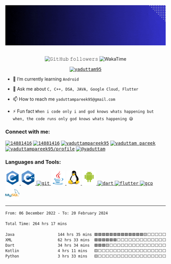 <div align="center"> <img src="/header.gif" alt="yaduttam95" /> </div>
<br>
<p align="center"> <img alt="𝙶𝚒𝚝𝙷𝚞𝚋 𝚏𝚘𝚕𝚕𝚘𝚠𝚎𝚛𝚜" src="https://img.shields.io/github/followers/Yaduttam95?label=Followers&style=social"> <img alt="WakaTime" src="https://wakatime.com/badge/user/0b9a96bb-9797-462f-995c-51496524b4fc.svg"></p>
<!-- 
<a href="https://app.daily.dev/YoichiIsagi" target="_blank">
    <img
      width="320"
      align="right"
      src="https://api.daily.dev/devcards/31a52d600afd40079f0f38cf1dbaeecb.png?r=yxt"
    />
  </a> -->

<div align="center">
    <a href="https://github.com/ryo-ma/github-profile-trophy"><kbd><img src="https://github-profile-trophy.vercel.app/?username=yaduttam95&theme=onedark&row=10&column=5&margin-w=15&margin-h=15" alt="yaduttam95" /></kbd></a>
</div>
<!-- 
<div align="left"> -->
    
- 🌱 I’m currently learning ```Android```

- 💬 Ask me about ```C, C++, DSA, JAVA, Google Cloud, Flutter```

- 📫 How to reach me ```yaduttampareek95@gmail.com```

- ⚡ Fun fact ```When i code only i and god knows whats happening but when, the code runs only god knows whats happening 😅```
<!-- </div> -->

<h3 align="left">Connect with me:</h3>
<div align="left">
<a href="https://stackoverflow.com/users/14881416" target="blank"><kbd><img align="center" src="https://raw.githubusercontent.com/rahuldkjain/github-profile-readme-generator/master/src/images/icons/Social/stack-overflow.svg" alt="14881416" height="40" width="40" /></kbd></a>
<a href="https://www.linkedin.com/in/yaduttam-pareek-2142003f/" target="blank"><kbd><img align="center" src="https://cdn-icons-png.flaticon.com/512/174/174857.png" alt="14881416" height="40" width="40" /></kbd></a>
<a href="https://www.hackerrank.com/yaduttampareek95" target="blank"><kbd><img align="center" src="https://raw.githubusercontent.com/rahuldkjain/github-profile-readme-generator/master/src/images/icons/Social/hackerrank.svg" alt="yaduttampareek95" height="40" width="40" /></kbd></a>
<a href="https://www.leetcode.com/yaduttam_pareek" target="blank"><kbd><img align="center" src="https://raw.githubusercontent.com/rahuldkjain/github-profile-readme-generator/master/src/images/icons/Social/leet-code.svg" alt="yaduttam_pareek" height="40" width="40" /></kbd></a>
<a href="https://auth.geeksforgeeks.org/user/yaduttampareek95/profile" target="blank"><kbd><img align="center" src="https://raw.githubusercontent.com/rahuldkjain/github-profile-readme-generator/master/src/images/icons/Social/geeks-for-geeks.svg" alt="yaduttampareek95/profile" height="40" width="40" /></kbd></a>
<a href="https://www.hackerearth.com/@yaduttam" target="blank"><kbd><img align="center" src="https://raw.githubusercontent.com/rahuldkjain/github-profile-readme-generator/master/src/images/icons/Social/hackerearth.svg" alt="@yaduttam" height="40" width="40" /></kbd></a>
</div>

<h3 align="left">Languages and Tools:</h3>
<div align="left"> <a href="https://www.cprogramming.com/" target="_blank" rel="noreferrer"> <kbd><img src="https://raw.githubusercontent.com/devicons/devicon/master/icons/c/c-original.svg" alt="c" width="45" height="45"/></kbd> </a> <a href="https://www.w3schools.com/cpp/" target="_blank" rel="noreferrer"> <kbd><img src="https://raw.githubusercontent.com/devicons/devicon/master/icons/cplusplus/cplusplus-original.svg" alt="cplusplus" width="45" height="45"/></kbd> </a> <a href="https://git-scm.com/" target="_blank" rel="noreferrer"> <kbd><img src="https://www.vectorlogo.zone/logos/git-scm/git-scm-icon.svg" alt="git" width="45" height="45"/></kbd> </a> <a href="https://www.java.com" target="_blank" rel="noreferrer"> <kbd><img src="https://raw.githubusercontent.com/devicons/devicon/master/icons/java/java-original.svg" alt="java" width="45" height="45"/></kbd> </a> <a href="https://www.linux.org/" target="_blank" rel="noreferrer"> <kbd><img src="https://raw.githubusercontent.com/devicons/devicon/master/icons/linux/linux-original.svg" alt="linux" width="45" height="45"/></kbd> </a> <a href="https://developer.android.com" target="_blank" rel="noreferrer"> <kbd><img src="https://raw.githubusercontent.com/devicons/devicon/master/icons/android/android-original-wordmark.svg" alt="android" width="45" height="45"/></kbd> </a> <a href="https://dart.dev" target="_blank" rel="noreferrer"> <kbd><img src="https://www.vectorlogo.zone/logos/dartlang/dartlang-icon.svg" alt="dart" width="45" height="45"/></kbd> </a> <a href="https://flutter.dev" target="_blank" rel="noreferrer"> <kbd><img src="https://www.vectorlogo.zone/logos/flutterio/flutterio-icon.svg" alt="flutter" width="45" height="45"/></kbd> </a> <a href="https://cloud.google.com" target="_blank" rel="noreferrer"> <kbd><img src="https://www.vectorlogo.zone/logos/google_cloud/google_cloud-icon.svg" alt="gcp" width="45" height="45"/></kbd> </a>  <a href="https://www.mysql.com/" target="_blank" rel="noreferrer"> <kbd><img src="https://raw.githubusercontent.com/devicons/devicon/master/icons/mysql/mysql-original-wordmark.svg" alt="mysql" width="45" height="45"/></kbd> </a></div>

---

<!--START_SECTION:waka-->

```txt
From: 06 December 2022 - To: 20 February 2024

Total Time: 264 hrs 17 mins

Java                   144 hrs 35 mins 🟩🟩🟩🟩🟩🟩🟩🟩🟩🟩🟩🟩🟩🟨⬜⬜⬜⬜⬜⬜⬜⬜⬜⬜⬜   54.71 %
XML                    62 hrs 33 mins  🟩🟩🟩🟩🟩🟩⬜⬜⬜⬜⬜⬜⬜⬜⬜⬜⬜⬜⬜⬜⬜⬜⬜⬜⬜   23.67 %
Dart                   34 hrs 34 mins  🟩🟩🟩🟨⬜⬜⬜⬜⬜⬜⬜⬜⬜⬜⬜⬜⬜⬜⬜⬜⬜⬜⬜⬜⬜   13.08 %
Kotlin                 4 hrs 11 mins   🟨⬜⬜⬜⬜⬜⬜⬜⬜⬜⬜⬜⬜⬜⬜⬜⬜⬜⬜⬜⬜⬜⬜⬜⬜   01.59 %
Python                 3 hrs 33 mins   🟨⬜⬜⬜⬜⬜⬜⬜⬜⬜⬜⬜⬜⬜⬜⬜⬜⬜⬜⬜⬜⬜⬜⬜⬜   01.35 %
```

<!--END_SECTION:waka-->

<!-- <table>
   <tr>
      <td><img src="https://github-readme-stats.vercel.app/api?username=Yaduttam95&include_all_commits=true&count_private=true&show_icons=true&line_height=24&title_color=1363DF&icon_color=47B5FF&text_color=DFF6FF&bg_color=0,000000,130F40" alt="Yaduttam Pareek" />
         <td><img align="center" src="https://github-readme-streak-stats.herokuapp.com/?user=yaduttam95&theme=dark&line_height=23" alt="yaduttam95" /></td>
   </tr>
</table>
<img src="https://wakatime.com/share/@yaduttam95/7648dc2c-45a0-4b76-8635-be448eba2e37.svg" width="100%">
<p><kbd><img src="https://github-readme-activity-graph.cyclic.app/graph?username=Yaduttam95&theme=react-dark"></kbd></p> -->
